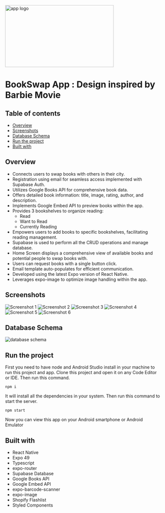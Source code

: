 <img src="./assets/images/logo.png" alt="app logo" width="350" height="200"/>

# BookSwap App : Design inspired by Barbie Movie

## Table of contents

- [Overview](#overview)
- [Screenshots](#screenshots)
- [Database Schema](#database-schema)
- [Run the project](#run-the-project)
- [Built with](#built-with)

## Overview

- Connects users to swap books with others in their city.
- Registration using email for seamless access implemented with Supabase Auth.
- Utilizes Google Books API for comprehensive book data.
- Offers detailed book information: title, image, rating, author, and description.
- Implements Google Embed API to preview books within the app.
- Provides 3 bookshelves to organize reading:
  - Read
  - Want to Read
  - Currently Reading
- Empowers users to add books to specific bookshelves, facilitating reading management.
- Supabase is used to perform all the CRUD operations and manage database.
- Home Screen displays a comprehensive view of available books and potential people to swap books with.
- Users can request books with a single button click.
- Email template auto-populates for efficient communication.
- Developed using the latest Expo version of React Native.
- Leverages expo-image to optimize image handling within the app.

## Screenshots

<div>
  <img src="./assets/images/Screenshots/preview_1.png" alt="Screenshot 1">
  <img src="./assets/images/Screenshots/preview_2.png" alt="Screenshot 2">
  <img src="./assets/images/Screenshots/preview_3.png" alt="Screenshot 3">
  <img src="./assets/images/Screenshots/preview_4.png" alt="Screenshot 4">
  <img src="./assets/images/Screenshots/preview_5.png" alt="Screenshot 5">
  <img src="./assets/images/Screenshots/preview_6.png" alt="Screenshot 6">

</div>

## Database Schema

<div>
  <img src="./assets/images/Screenshots/database_schema.png" alt="database schema">
</div>

## Run the project

First you need to have node and Android Studio install in your machine to run this project and app.
Clone this project and open it on any Code Editor or IDE.
Then run this command.

```
npm i
```

It will install all the dependencies in your system. Then run this command to start the server.

```
npm start
```

Now you can view this app on your Android smartphone or Android Emulator

## Built with

- React Native
- Expo 49
- Typescript
- expo-router
- Supabase Database
- Google Books API
- Google Embed API
- expo-barcode-scanner
- expo-image
- Shopify Flashlist
- Styled Components
